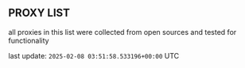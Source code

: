 ## PROXY LIST

all proxies in this list were collected from open sources and tested for functionality

last update: `2025-02-08 03:51:58.533196+00:00` UTC